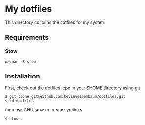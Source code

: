 # My dotfiles

This directory contains the dotfiles for my system

## Requirements

### Stow

```
pacman -S stow
```

## Installation

First, check out the dotfiles repo in your $HOME directory using git

```
$ git clone git@github.com:kevinveidembaum/dotfiles.git
$ cd dotfiles
```

then use GNU stow to create symlinks

```
$ stow .
```
